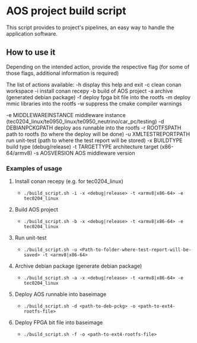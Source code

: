 # AOS project build script
This script provides to project's pipelines, an easy way to handle the application software.

## How to use it
Depending on the intended action, provide the respective flag (for some of those flags, additional information is required)

The list of actions available:
   -h          display this help and exit
   -c          clean conan workspace
   -i          install conan recepy
   -b          build of AOS project
   -a          archive (generated debian package)
   -f          deploy fpga bit file into the rootfs
   -m          deploy mmic libraries into the rootfs
   -w          suppress the cmake compiler warnings

   -e MIDDLEWAREINSTANCE middleware instance (tec0204_linux/te0950_linux/te0950_neutrino/car_pc/testing)
   -d DEBIANPCKGPATH     deploy aos runnable into the rootfs 
   -r ROOTFSPATH         path to rootfs (to where the deploy will be done)
   -u XMLTESTREPORTPATH  run unit-test (path to where the test report will be stored)
   -x BUILDTYPE          build type (debug/release)
   -t TARGETTYPE         architecture target (x86-64/armv8)
   -s AOSVERSION         AOS middleware version

### Examples of usage
 1. Install conan recepy (e.g. for tec0204_linux)
    - ```./build_script.sh -i -x <debug|release> -t <armv8|x86-64> -e tec0204_linux```

 2. Build AOS project
    - ```./build_script.sh -b -x <debug|release> -t <armv8|x86-64> -e tec0204_linux```

 3. Run unit-test
    - ```./build_script.sh -u <Path-to-folder-where-test-report-will-be-saved> -t <armv8|x86-64>```

 4. Archive debian package (generate debian package)
    - ```./build_script.sh -a -x <debug|release> -t <armv8|x86-64> -e tec0204_linux```

 5. Deploy AOS runnable into baseimage
    - ```./build_script.sh -d <path-to-deb-pckg> -o <path-to-ext4-rootfs-file>```

 6. Deploy FPGA bit file into baseimage
    - ```./build_script.sh -f -o <path-to-ext4-rootfs-file>```
